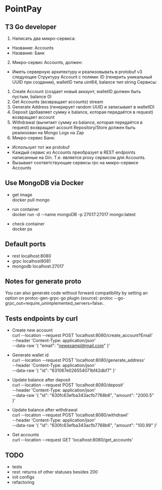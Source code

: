 # PointPay

## ТЗ Go developer
1. Написать два микро-сервиса:
- Название: Accounts
- Название: Банк
2. Микро-сервис Accounts, должен:
- Иметь серверную архитектуру и реализовывать в protobuf v3 следующее
  Структуру Account с полями: ID (генерить уникальный UUID при создании), walletID типа uint64, balance тип string
  Сервисы:
1. Create Account (создает новый аккаунт, walletID должен быть пустым, balance 0)
2. Get Accounts (возвращает accounts) stream
3. Generate Address (генерирует random UUID и записывает в walletID)
4. Deposit (добавляет сумму к balance, которая передаётся в request)  возвращает account
5. Withdrawal (вычитает сумму из balance, которая передаётся в request) возвращает account
   Repository/Store должен быть реализован на Mongo
   Logs на Zap
3. Микро-сервис Банк:
- Использует тот же protobuf
- Каждый сервис из Accounts преобразует в REST endpoints написанные на Gin. Т.е. является proxy сервисом для Accounts.
- Вызывает соответствующие сервисы rpc на микро-сервисе Accounts

## Use MongoDB via Docker

+ get image  
docker pull mongo

+ run container  
docker run -d --name mongoDB -p 27017:27017 mongo:latest

+ check container  
docker ps

## Default ports
+ rest localhost:8080
+ grpс localhost8081
+ mongodb localhost:27017

## Notes for generate proto
You can also generate code without forward compatibility by setting an option on protoc-gen-grpc-go plugin (source):
protoc --go-grpc_out=require_unimplemented_servers=false:.

## Tests endpoints by curl
+ Create new account  
curl --location --request POST 'localhost:8080/create_account?Email' \
--header 'Content-Type: application/json' \
--data-raw '{
"email": "newexampl@mail.com"
}'

+ Generate wallet id  
curl --location --request POST 'localhost:8080/generate_address' \
--header 'Content-Type: application/json' \
--data-raw '{
"id": "631067e026554071bf42dbf7"
}'

+ Update balance after deposit  
curl --location --request POST 'localhost:8080/deposit' \
--header 'Content-Type: application/json' \
--data-raw '{
"id": "630fc63efba343acfb7768b6",
"amount": "2000.5"
}'

+ Update balance after withdrawal  
curl --location --request POST 'localhost:8080/withdrawl' \
--header 'Content-Type: application/json' \
--data-raw '{
"id": "630fc63efba343acfb7768b6",
"amount": "100.99"
}'

+ Get accounts  
  curl --location --request GET 'localhost:8080/get_accounts'

## TODO
+ tests
+ rest: returns of other statuses besides 200
+ init configs
+ refactoring
